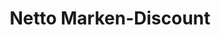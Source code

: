 ---
title: "Netto Marken-Discount"
url: /duesseldorf/netto-marken-discount-muensterstrasse/
shop: Supermarkt
---
